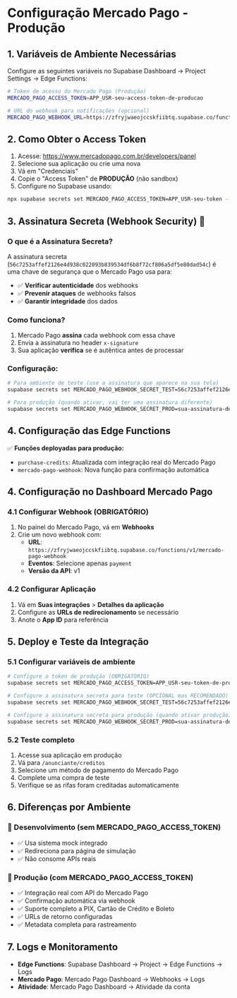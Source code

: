 # Configuração Mercado Pago - Produção

## 1. Variáveis de Ambiente Necessárias

Configure as seguintes variáveis no Supabase Dashboard -> Project Settings -> Edge Functions:

```bash
# Token de acesso do Mercado Pago (Produção)
MERCADO_PAGO_ACCESS_TOKEN=APP_USR-seu-access-token-de-producao

# URL do webhook para notificações (opcional)
MERCADO_PAGO_WEBHOOK_URL=https://zfryjwaeojccskfiibtq.supabase.co/functions/v1/mercado-pago-webhook
```

## 2. Como Obter o Access Token

1. Acesse: https://www.mercadopago.com.br/developers/panel
2. Selecione sua aplicação ou crie uma nova
3. Vá em "Credenciais"
4. Copie o "Access Token" de **PRODUÇÃO** (não sandbox)
5. Configure no Supabase usando:

```bash
npx supabase secrets set MERCADO_PAGO_ACCESS_TOKEN=APP_USR-seu-token --project-ref zfryjwaeojccskfiibtq
```

## 3. Assinatura Secreta (Webhook Security) 🔐

### **O que é a Assinatura Secreta?**
A assinatura secreta (`56c7253affef2126e4d938c022093b839534df6b8f72cf806a5df5e80dad54c`) é uma chave de segurança que o Mercado Pago usa para:

- ✅ **Verificar autenticidade** dos webhooks 
- ✅ **Prevenir ataques** de webhooks falsos
- ✅ **Garantir integridade** dos dados

### **Como funciona?**
1. Mercado Pago **assina** cada webhook com essa chave
2. Envia a assinatura no header `x-signature`
3. Sua aplicação **verifica** se é autêntica antes de processar

### **Configuração:**

```bash
# Para ambiente de teste (use a assinatura que aparece na sua tela)
supabase secrets set MERCADO_PAGO_WEBHOOK_SECRET_TEST=56c7253affef2126e4d938c022093b839534df6b8f72cf806a5df5e80dad54c --project-ref zfryjwaeojccskfiibtq

# Para produção (quando ativar, vai ter uma assinatura diferente)
supabase secrets set MERCADO_PAGO_WEBHOOK_SECRET_PROD=sua-assinatura-de-producao --project-ref zfryjwaeojccskfiibtq
```

## 4. Configuração das Edge Functions 

✅ **Funções deployadas para produção:**

- `purchase-credits`: Atualizada com integração real do Mercado Pago
- `mercado-pago-webhook`: Nova função para confirmação automática

## 4. Configuração no Dashboard Mercado Pago

### 4.1 Configurar Webhook (OBRIGATÓRIO)

1. No painel do Mercado Pago, vá em **Webhooks**
2. Crie um novo webhook com:
   - **URL**: `https://zfryjwaeojccskfiibtq.supabase.co/functions/v1/mercado-pago-webhook`
   - **Eventos**: Selecione apenas `payment` 
   - **Versão da API**: v1

### 4.2 Configurar Aplicação

1. Vá em **Suas integrações** > **Detalhes da aplicação**
2. Configure as **URLs de redirecionamento** se necessário
3. Anote o **App ID** para referência

## 5. Deploy e Teste da Integração

### 5.1 Configurar variáveis de ambiente

```bash
# Configure o token de produção (OBRIGATÓRIO)
supabase secrets set MERCADO_PAGO_ACCESS_TOKEN=APP_USR-seu-token-de-producao --project-ref zfryjwaeojccskfiibtq

# Configure a assinatura secreta para teste (OPCIONAL mas RECOMENDADO)
supabase secrets set MERCADO_PAGO_WEBHOOK_SECRET_TEST=56c7253affef2126e4d938c022093b839534df6b8f72cf806a5df5e80dad54c --project-ref zfryjwaeojccskfiibtq

# Configure a assinatura secreta para produção (quando ativar produção)
supabase secrets set MERCADO_PAGO_WEBHOOK_SECRET_PROD=sua-assinatura-de-producao --project-ref zfryjwaeojccskfiibtq
```

### 5.2 Teste completo

1. Acesse sua aplicação em produção
2. Vá para `/anunciante/creditos`
3. Selecione um método de pagamento do Mercado Pago
4. Complete uma compra de teste
5. Verifique se as rifas foram creditadas automaticamente

## 6. Diferenças por Ambiente

### 🔧 Desenvolvimento (sem MERCADO_PAGO_ACCESS_TOKEN)
- ✅ Usa sistema mock integrado
- ✅ Redireciona para página de simulação
- ✅ Não consome APIs reais

### 🚀 Produção (com MERCADO_PAGO_ACCESS_TOKEN)
- ✅ Integração real com API do Mercado Pago
- ✅ Confirmação automática via webhook
- ✅ Suporte completo a PIX, Cartão de Crédito e Boleto
- ✅ URLs de retorno configuradas
- ✅ Metadata completa para rastreamento

## 7. Logs e Monitoramento

- **Edge Functions**: Supabase Dashboard → Project → Edge Functions → Logs
- **Mercado Pago**: Mercado Pago Dashboard → Webhooks → Logs
- **Atividade**: Mercado Pago Dashboard → Atividade da conta 